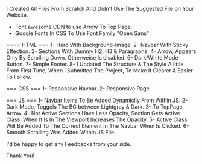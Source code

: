 I Created All Files From Scratch And Didn't Use The Suggested File on Your Website.

- Font awesome CDN to use Arrow To Top Page.
- Google Fonts In CSS To Use Font Family "Open Sans"

==== HTML ===
1- Hero With Background-Image.
2- Navbar With Sticky Effection.
3- Sections With Dummy H2, H3 & Paragraphs.
4- Arrow, Appears Only By Scrolling Down. Otherweise Is disabled.
6- Dark/White Mode Button.
7- Simple Footer.
8- I Updated The Structure & The Style A little From First Time, When I Submitted The Project, To Make It Clearer & Easier To Follow.

=== CSS ===
1- Responsive Navbar.
2- Responsive Page.

=== JS ===
1- Navbar Items To Be Added Dynamiclly From Within JS.
2- Dark Mode, Toggels The BG between Lightgray & Dark.
3- To TopPage Arrow.
4- Not Active Sections Have Less Opacity, Section Gets Active Class, When It Is In The Viewport Increases The Opacity.
5- Active Class Will Be Added To The Correct Element In The Navbar When Is Clicked.
6- Smooth Scrolling Was Added Within JS File.

I'd be happy to get any Feedbacks from your side.

Thank You!
